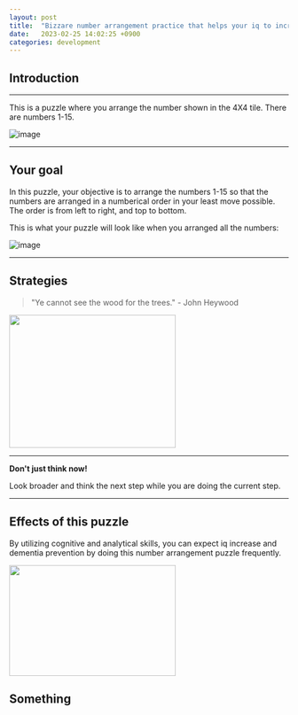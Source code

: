 ```yaml
---
layout: post
title:  "Bizzare number arrangement practice that helps your iq to increase"
date:   2023-02-25 14:02:25 +0900
categories: development
---
```


## Introduction

---

This is a puzzle where you arrange the number shown in the 4X4 tile. There are numbers 1-15.

![image](https://res.cloudinary.com/dg8gqr85x/image/upload/v1677389600/puzzle_qpa5ap.png)

---

## Your goal

In this puzzle, your objective is to arrange the numbers 1-15 so that the numbers are arranged in a numberical order in your least move possible. The order is from left to right, and top to bottom.

This is what your puzzle will look like when you arranged all the numbers:

![image](https://res.cloudinary.com/dg8gqr85x/image/upload/v1677390328/solution_aihz3m.png)

---

## Strategies

> "Ye cannot see the wood for the trees." - John Heywood

<img src = "https://1.bp.blogspot.com/-2KncNt4PNqA/Wud76NjRyEI/AAAAAAAAfrg/BhDjOMQeg9gZkrF4uH11HPEHI0ihTf1wgCLcBGAs/s1600/Can%2527t%2BSee%2Bthe%2BForest%2BFor%2Bthe%2BTrees.png" width = "300" height= "240">

---

**Don't just think now!**

Look broader and think the next step while you are doing the current step.

---

## Effects of this puzzle

By utilizing cognitive and analytical skills, you can expect iq increase and dementia prevention by doing this number arrangement puzzle frequently.

<img src = "https://scrumorg-website-prod.s3.amazonaws.com/drupal/inline-images/Thinking%20by%20Sprinting.jpeg" width = "300" height= "200">

## Something
